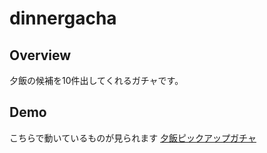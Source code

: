 # dinnergacha

## Overview
夕飯の候補を10件出してくれるガチャです。

## Demo
こちらで動いているものが見られます
[夕飯ピックアップガチャ](http://sirotan.cute.coocan.jp/dinnergacha/index.html)

